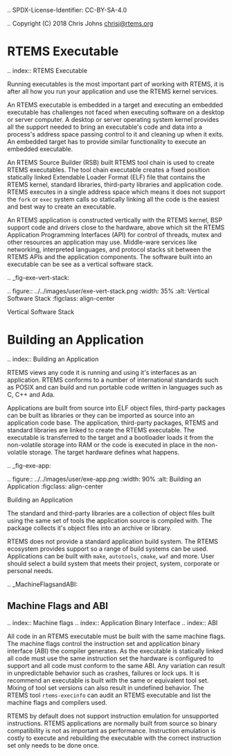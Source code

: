 .. SPDX-License-Identifier: CC-BY-SA-4.0

.. Copyright (C) 2018 Chris Johns <chrisj@rtems.org>

RTEMS Executable
================
.. index:: RTEMS Executable

Running executables is the most important part of working with RTEMS, it is
after all how you run your application and use the RTEMS kernel services.

An RTEMS executable is embedded in a target and executing an embedded
executable has challenges not faced when executing software on a desktop or
server computer. A desktop or server operating system kernel provides all the
support needed to bring an executable's code and data into a process's address
space passing control to it and cleaning up when it exits. An embedded target
has to provide similar functionality to execute an embedded executable.

An RTEMS Source Builder (RSB) built RTEMS tool chain is used to create RTEMS
executables. The tool chain executable creates a fixed position statically
linked Extendable Loader Format (ELF) file that contains the RTEMS kernel,
standard libraries, third-party libraries and application code. RTEMS executes in
a single address space which means it does not support the ``fork`` or ``exec``
system calls so statically linking all the code is the easiest and best way to
create an executable.

An RTEMS application is constructed vertically with the RTEMS kernel, BSP
support code and drivers close to the hardware, above which sit the RTEMS
Application Programming Interfaces (API) for control of threads, mutex and
other resources an application may use. Middle-ware services like networking,
interpreted languages, and protocol stacks sit between the RTEMS APIs and the
application components. The software built into an executable can be see as a
vertical software stack.

.. _fig-exe-vert-stack:

.. figure:: ../../images/user/exe-vert-stack.png
   :width: 35%
   :alt: Vertical Software Stack
   :figclass: align-center

   Vertical Software Stack

Building an Application
=======================
.. index:: Building an Application

RTEMS views any code it is running and using it's interfaces as an
application. RTEMS conforms to a number of international standards such as
POSIX and can build and run portable code written in languages such as C, C++
and Ada.

Applications are built from source into ELF object files, third-party packages
can be built as libraries or they can be imported as source into an application
code base. The application, third-party packages, RTEMS and standard libraries
are linked to create the RTEMS executable. The executable is transferred to the
target and a bootloader loads it from the non-volatile storage into RAM or the
code is executed in place in the non-volatile storage. The target hardware
defines what happens.

.. _fig-exe-app:

.. figure:: ../../images/user/exe-app.png
   :width: 90%
   :alt: Building an Application
   :figclass: align-center

   Building an Application

The standard and third-party libraries are a collection of object files built
using the same set of tools the application source is compiled with. The
package collects it's object files into an archive or library.

RTEMS does not provide a standard application build system. The RTEMS ecosystem
provides support so a range of build systems can be used. Applications can be
built with ``make``, ``autotools``, ``cmake``, ``waf`` and more. User should
select a build system that meets their project, system, corporate or personal
needs.

.. _MachineFlagsandABI:

Machine Flags and ABI
---------------------
.. index:: Machine flags
.. index:: Application Binary Interface
.. index:: ABI


All code in an RTEMS executable must be built with the same machine flags. The
machine flags control the instruction set and application binary interface
(ABI) the compiler generates. As the executable is statically linked all code
must use the same instruction set the hardware is configured to support and all
code must conform to the same ABI. Any variation can result in unpredictable
behavior such as crashes, failures or lock ups. It is recommend an executable
is built with the same or equivalent tool set. Mixing of tool set versions can
also result in undefined behavior. The RTEMS tool ``rtems-execinfo`` can audit
an RTEMS executable and list the machine flags and compilers used.

RTEMS by default does not support instruction emulation for unsupported
instructions. RTEMS applications are normally built from source so binary
compatibility is not as important as performance. Instruction emulation is
costly to execute and rebuilding the executable with the correct instruction
set only needs to be done once.
